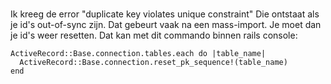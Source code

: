 # 

Ik kreeg de error "duplicate key violates unique constraint"
Die ontstaat als je id's out-of-sync zijn. Dat gebeurt vaak na een mass-import.
Je moet dan je id's weer resetten. Dat kan met dit commando binnen rails console:

    ActiveRecord::Base.connection.tables.each do |table_name|
      ActiveRecord::Base.connection.reset_pk_sequence!(table_name)
    end
